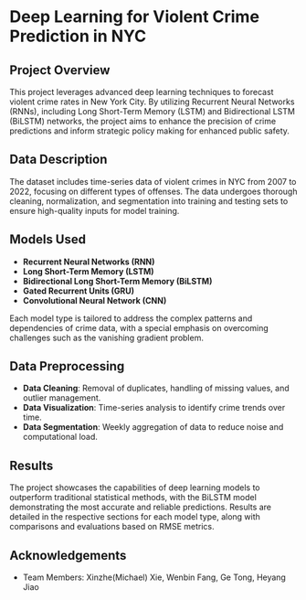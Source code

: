 # Deep Learning for Violent Crime Prediction in NYC

## Project Overview
This project leverages advanced deep learning techniques to forecast violent crime rates in New York City. By utilizing Recurrent Neural Networks (RNNs), including Long Short-Term Memory (LSTM) and Bidirectional LSTM (BiLSTM) networks, the project aims to enhance the precision of crime predictions and inform strategic policy making for enhanced public safety.

## Data Description
The dataset includes time-series data of violent crimes in NYC from 2007 to 2022, focusing on different types of offenses. The data undergoes thorough cleaning, normalization, and segmentation into training and testing sets to ensure high-quality inputs for model training.

## Models Used
- **Recurrent Neural Networks (RNN)**
- **Long Short-Term Memory (LSTM)**
- **Bidirectional Long Short-Term Memory (BiLSTM)**
- **Gated Recurrent Units (GRU)**
- **Convolutional Neural Network (CNN)**

Each model type is tailored to address the complex patterns and dependencies of crime data, with a special emphasis on overcoming challenges such as the vanishing gradient problem.

## Data Preprocessing
- **Data Cleaning**: Removal of duplicates, handling of missing values, and outlier management.
- **Data Visualization**: Time-series analysis to identify crime trends over time.
- **Data Segmentation**: Weekly aggregation of data to reduce noise and computational load.

## Results
The project showcases the capabilities of deep learning models to outperform traditional statistical methods, with the BiLSTM model demonstrating the most accurate and reliable predictions. Results are detailed in the respective sections for each model type, along with comparisons and evaluations based on RMSE metrics.

## Acknowledgements
- Team Members: Xinzhe(Michael) Xie, Wenbin Fang, Ge Tong, Heyang Jiao


